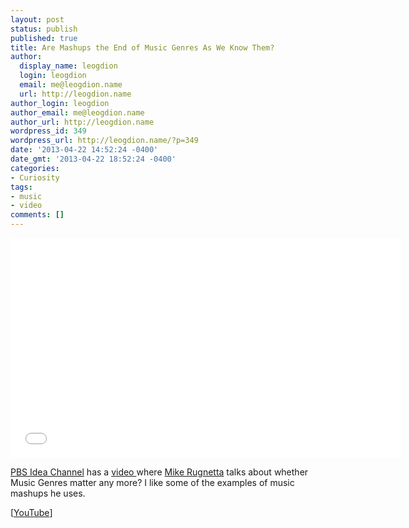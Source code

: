 ```yaml
---
layout: post
status: publish
published: true
title: Are Mashups the End of Music Genres As We Know Them?
author:
  display_name: leogdion
  login: leogdion
  email: me@leogdion.name
  url: http://leogdion.name
author_login: leogdion
author_email: me@leogdion.name
author_url: http://leogdion.name
wordpress_id: 349
wordpress_url: http://leogdion.name/?p=349
date: '2013-04-22 14:52:24 -0400'
date_gmt: '2013-04-22 18:52:24 -0400'
categories:
- Curiosity
tags:
- music
- video
comments: []
---
```

<iframe width="625" height="352" src="//www.youtube.com/embed/5LiOIJ-M9F4" frameborder="0" allowfullscreen></iframe>
<p><a href="http:&#47;&#47;www.youtube.com&#47;user&#47;pbsideachannel" target="_blank">PBS Idea Channel</a> has a <a href="http:&#47;&#47;www.youtube.com&#47;watch?feature=player_detailpage&amp;v=5LiOIJ-M9F4" target="_blank">video </a>where <a href="http:&#47;&#47;www.rheumatictangle.net&#47;" target="_blank">Mike Rugnetta</a> talks about whether Music Genres matter any more? I like some of the examples of music mashups he uses.</p>
<p>[<a href="http:&#47;&#47;www.youtube.com&#47;watch?feature=player_detailpage&amp;v=5LiOIJ-M9F4" target="_blank">YouTube</a>]</p>
